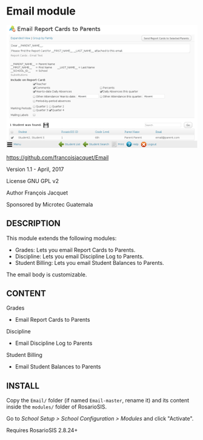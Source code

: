 Email module
============

![screenshot](https://raw.githubusercontent.com/francoisjacquet/Email/master/screenshot.png)

https://github.com/francoisjacquet/Email

Version 1.1 - April, 2017

License GNU GPL v2

Author François Jacquet

Sponsored by Microtec Guatemala

DESCRIPTION
-----------
This module extends the following modules:

- Grades: Lets you email Report Cards to Parents.
- Discipline: Lets you email Discipline Log to Parents.
- Student Billing: Lets you email Student Balances to Parents.

The email body is customizable.

CONTENT
-------
Grades
- Email Report Cards to Parents

Discipline
- Email Discipline Log to Parents

Student Billing
- Email Student Balances to Parents

INSTALL
-------
Copy the `Email/` folder (if named `Email-master`, rename it) and its content inside the `modules/` folder of RosarioSIS.

Go to _School Setup > School Configuration > Modules_ and click "Activate".

Requires RosarioSIS 2.8.24+
